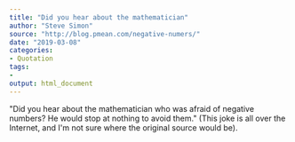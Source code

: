 ```yaml
---
title: "Did you hear about the mathematician"
author: "Steve Simon"
source: "http://blog.pmean.com/negative-numers/"
date: "2019-03-08"
categories:
- Quotation
tags:
- 
output: html_document
---
```


"Did you hear about the mathematician who was afraid of negative numbers? He would stop at nothing to avoid them." (This joke is all over the Internet, and I'm not sure where the original source would be).
